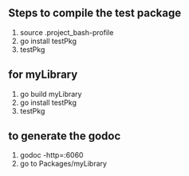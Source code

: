 ## Steps to compile the test package

1. source .project_bash-profile
2. go install testPkg
3. testPkg

## for myLibrary
1. go build myLibrary
2. go install testPkg
3. testPkg

## to generate the godoc
1. godoc -http=:6060
2. go to Packages/myLibrary